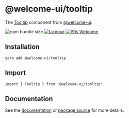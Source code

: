 # @welcome-ui/tooltip

The [Tooltip](https://welcome-ui.com/components/tooltip) component from [@welcome-ui](https://welcome-ui.com).

![npm bundle size](https://img.shields.io/bundlephobia/minzip/@welcome-ui/tooltip) [![License](https://img.shields.io/npm/l/welcome-ui.svg)](https://github.com/WTTJ/welcome-ui/blob/main/LICENSE) [![PRs Welcome](https://img.shields.io/badge/PRs-welcome-mediumspringgreen.svg)](ttps://github.com/WTTJ/welcome-ui/blob/main/CONTRIBUTING.mdx)

## Installation

    yarn add @welcome-ui/tooltip

## Import

    import { Tooltip } from '@welcome-ui/tooltip'

## Documentation

See the [documentation](https://welcome-ui.com/components/tooltip) or [package source](https://github.com/WTTJ/welcome-ui/tree/main/packages/Tooltip) for more details.
